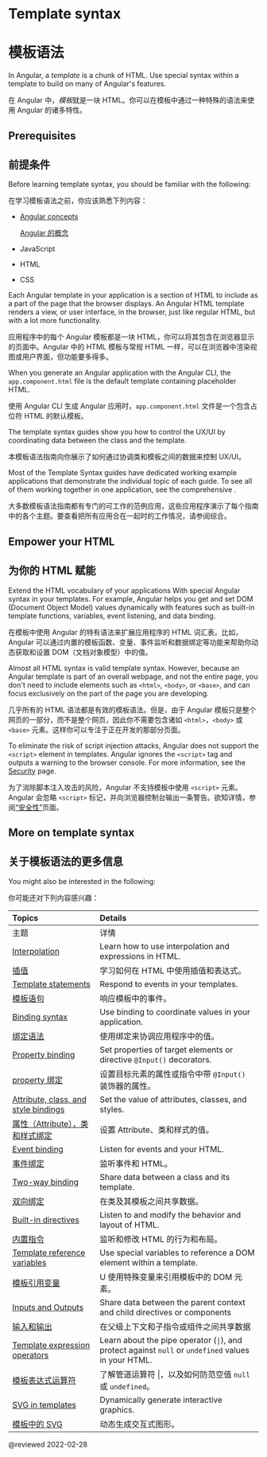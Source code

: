# Template syntax

# 模板语法

In Angular, a *template* is a chunk of HTML.
Use special syntax within a template to build on many of Angular's features.

在 Angular 中，*模板*就是一块 HTML。你可以在模板中通过一种特殊的语法来使用 Angular 的诸多特性。

## Prerequisites

## 前提条件

Before learning template syntax, you should be familiar with the following:

在学习模板语法之前，你应该熟悉下列内容：

* [Angular concepts](guide/architecture)

  [Angular 的概念](guide/architecture)

* JavaScript

* HTML

* CSS

<!--todo: Do we still need the following section? It seems more relevant to those coming from AngularJS, which is now 7 versions ago. -->

<!-- You may be familiar with the component/template duality from your experience with model-view-controller (MVC) or model-view-viewmodel (MVVM).
In Angular, the component plays the part of the controller/viewmodel, and the template represents the view. -->

Each Angular template in your application is a section of HTML to include as a part of the page that the browser displays.
An Angular HTML template renders a view, or user interface, in the browser, just like regular HTML, but with a lot more functionality.

应用程序中的每个 Angular 模板都是一块 HTML，你可以将其包含在浏览器显示的页面中。Angular 中的 HTML 模板与常规 HTML 一样，可以在浏览器中渲染视图或用户界面，但功能要多得多。

When you generate an Angular application with the Angular CLI, the `app.component.html` file is the default template containing placeholder HTML.

使用 Angular CLI 生成 Angular 应用时，`app.component.html` 文件是一个包含占位符 HTML 的默认模板。

The template syntax guides show you how to control the UX/UI by coordinating data between the class and the template.

本模板语法指南向你展示了如何通过协调类和模板之间的数据来控制 UX/UI。

<div class="is-helpful alert">

Most of the Template Syntax guides have dedicated working example applications that demonstrate the individual topic of each guide.
To see all of them working together in one application, see the comprehensive <live-example title="Template Syntax Live Code"></live-example>.

大多数模板语法指南都有专门的可工作的范例应用，这些应用程序演示了每个指南中的各个主题。要查看把所有应用合在一起时的工作情况，请参阅综合<live-example title="Template Syntax Live Code"></live-example>。

</div>

## Empower your HTML

## 为你的 HTML 赋能

Extend the HTML vocabulary of your applications With special Angular syntax in your templates.
For example, Angular helps you get and set DOM (Document Object Model) values dynamically with features such as built-in template functions, variables, event listening, and data binding.

在模板中使用 Angular 的特有语法来扩展应用程序的 HTML 词汇表。比如，Angular 可以通过内置的模板函数、变量、事件监听和数据绑定等功能来帮助你动态获取和设置 DOM（文档对象模型）中的值。

Almost all HTML syntax is valid template syntax.
However, because an Angular template is part of an overall webpage, and not the entire page, you don't need to include elements such as `<html>`, `<body>`, or `<base>`, and can focus exclusively on the part of the page you are developing.

几乎所有的 HTML 语法都是有效的模板语法。但是，由于 Angular 模板只是整个网页的一部分，而不是整个网页，因此你不需要包含诸如 `<html>`，`<body>` 或 `<base>` 元素。这样你可以专注于正在开发的那部分页面。

<div class="alert is-important">

To eliminate the risk of script injection attacks, Angular does not support the `<script>` element in templates.
Angular ignores the `<script>` tag and outputs a warning to the browser console.
For more information, see the [Security](guide/security) page.

为了消除脚本注入攻击的风险，Angular 不支持模板中使用 `<script>` 元素。Angular 会忽略 `<script>` 标记，并向浏览器控制台输出一条警告。欲知详情，参阅[“安全性”](guide/security)页面。

</div>

## More on template syntax

## 关于模板语法的更多信息

You might also be interested in the following:

你可能还对下列内容感兴趣：

| Topics | Details |
| :----- | :------ |
| 主题 | 详情 |
| [Interpolation](guide/interpolation) | Learn how to use interpolation and expressions in HTML. |
| [插值](guide/interpolation) | 学习如何在 HTML 中使用插值和表达式。|
| [Template statements](guide/template-statements) | Respond to events in your templates. |
| [模板语句](guide/template-statements) | 响应模板中的事件。|
| [Binding syntax](guide/binding-syntax) | Use binding to coordinate values in your application. |
| [绑定语法](guide/binding-syntax) | 使用绑定来协调应用程序中的值。|
| [Property binding](guide/property-binding) | Set properties of target elements or directive `@Input()` decorators. |
| [property 绑定](guide/property-binding) | 设置目标元素的属性或指令中带 `@Input()` 装饰器的属性。|
| [Attribute, class, and style bindings](guide/attribute-binding) | Set the value of attributes, classes, and styles. |
| [属性（Attribute），类和样式绑定](guide/attribute-binding) | 设置 Attribute、类和样式的值。|
| [Event binding](guide/event-binding) | Listen for events and your HTML. |
| [事件绑定](guide/event-binding) | 监听事件和 HTML。|
| [Two-way binding](guide/two-way-binding) | Share data between a class and its template. |
| [双向绑定](guide/two-way-binding) | 在类及其模板之间共享数据。|
| [Built-in directives](guide/built-in-directives) | Listen to and modify the behavior and layout of HTML. |
| [内置指令](guide/built-in-directives) | 监听和修改 HTML 的行为和布局。|
| [Template reference variables](guide/template-reference-variables) | Use special variables to reference a DOM element within a template. |
| [模板引用变量](guide/template-reference-variables) | U 使用特殊变量来引用模板中的 DOM 元素。|
| [Inputs and Outputs](guide/inputs-outputs) | Share data between the parent context and child directives or components |
| [输入和输出](guide/inputs-outputs) | 在父级上下文和子指令或组件之间共享数据 |
| [Template expression operators](guide/template-expression-operators) | Learn about the pipe operator (<code>&verbar;</code>), and protect against `null` or `undefined` values in your HTML. |
| [模板表达式运算符](guide/template-expression-operators) | 了解管道运算符 &verbar;，以及如何防范空值 `null` 或 `undefined`。|
| [SVG in templates](guide/svg-in-templates) | Dynamically generate interactive graphics. |
| [模板中的 SVG](guide/svg-in-templates) | 动态生成交互式图形。|

<!-- links -->

<!-- external links -->

<!-- end links -->

@reviewed 2022-02-28